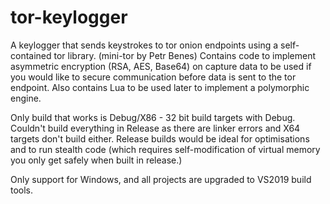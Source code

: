 # tor-keylogger
A keylogger that sends keystrokes to tor onion endpoints using a self-contained tor library. (mini-tor by Petr Benes)
Contains code to implement asymmetric encryption (RSA, AES, Base64) on capture data to be used if you would like to 
secure communication before data is sent to the tor endpoint.
Also contains Lua to be used later to implement a polymorphic engine.


Only build that works is Debug/X86 - 32 bit build targets with Debug. 
Couldn't build everything in Release as there are linker errors and X64 targets don't build either.
Release builds would be ideal for optimisations and to run stealth code (which requires self-modification of virtual memory you only get safely when built in release.)

Only support for Windows, and all projects are upgraded to VS2019 build tools.
